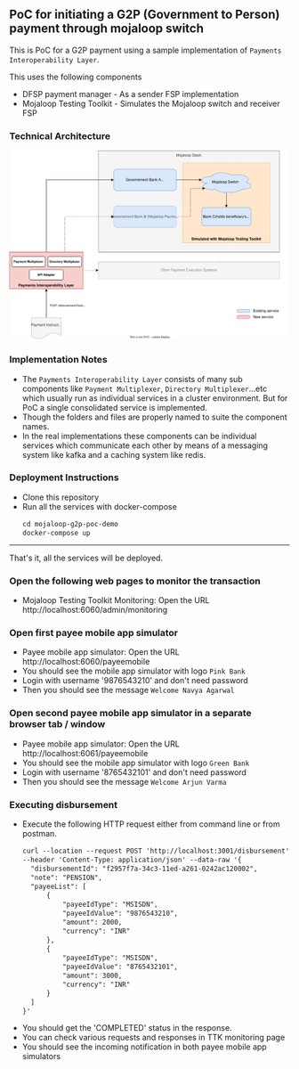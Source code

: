 ## PoC for initiating a G2P (Government to Person) payment through mojaloop switch

This is PoC for a G2P payment using a sample implementation of `Payments Interoperability Layer`.

This uses the following components
- DFSP payment manager - As a sender FSP implementation
- Mojaloop Testing Toolkit - Simulates the Mojaloop switch and receiver FSP

### Technical Architecture
![Technical Architecture Diagram](assets/diagrams/mojaloop-g2p-poc.drawio.svg)

### Implementation Notes

- The `Payments Interoperability Layer` consists of many sub components like `Payment Multiplexer`, `Directory Multiplexer`...etc which usually run as individual services in a cluster environment. But for PoC a single consolidated service is implemented.
- Though the folders and files are properly named to suite the component names.
- In the real implementations these components can be individual services which communicate each other by means of a messaging system like kafka and a caching system like redis.

### Deployment Instructions

- Clone this repository
- Run all the services with docker-compose
  ```
  cd mojaloop-g2p-poc-demo
  docker-compose up
  ```
---
That's it, all the services will be deployed.

### Open the following web pages to monitor the transaction
- Mojaloop Testing Toolkit Monitoring: Open the URL http://localhost:6060/admin/monitoring

### Open first payee mobile app simulator
- Payee mobile app simulator: Open the URL http://localhost:6060/payeemobile
- You should see the mobile app simulator with logo `Pink Bank`
- Login with username '9876543210' and don't need password
- Then you should see the message `Welcome Navya Agarwal`

### Open second payee mobile app simulator in a separate browser tab / window
- Payee mobile app simulator: Open the URL http://localhost:6061/payeemobile
- You should see the mobile app simulator with logo `Green Bank`
- Login with username '8765432101' and don't need password
- Then you should see the message `Welcome Arjun Varma`

### Executing disbursement
- Execute the following HTTP request either from command line or from postman.
  ```
  curl --location --request POST 'http://localhost:3001/disbursement' --header 'Content-Type: application/json' --data-raw '{
    "disbursementId": "f2957f7a-34c3-11ed-a261-0242ac120002",
    "note": "PENSION",
    "payeeList": [
        {
            "payeeIdType": "MSISDN",
            "payeeIdValue": "9876543210",
            "amount": 2000,
            "currency": "INR"
        },
        {
            "payeeIdType": "MSISDN",
            "payeeIdValue": "8765432101",
            "amount": 3000,
            "currency": "INR"
        }
    ]
  }'
  ```
- You should get the 'COMPLETED' status in the response.
- You can check various requests and responses in TTK monitoring page
- You should see the incoming notification in both payee mobile app simulators
